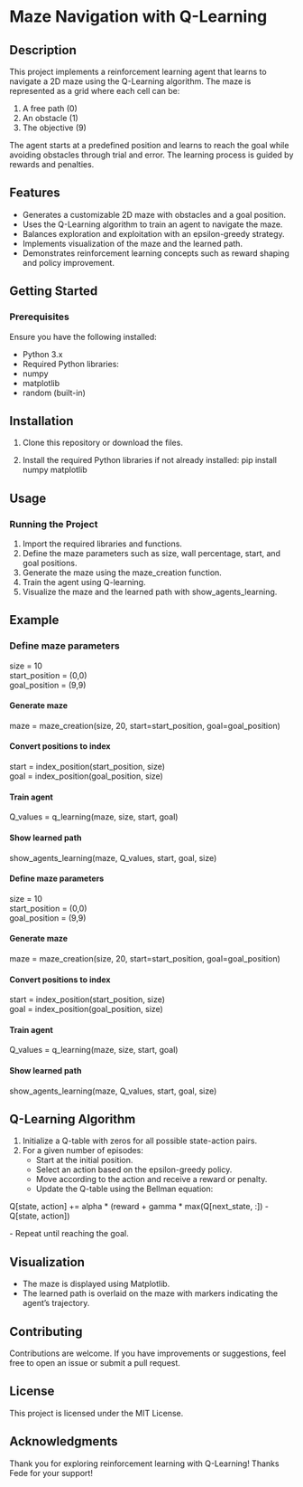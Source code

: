 # Maze Navigation with Q-Learning

## Description
This project implements a reinforcement learning agent that learns to navigate a 2D maze using the Q-Learning algorithm. The maze is represented as a grid where each cell can be:

1) A free path (0)
2) An obstacle (1)
3) The objective (9)

The agent starts at a predefined position and learns to reach the goal while avoiding obstacles through trial and error. The learning process is guided by rewards and    penalties.

## Features
- Generates a customizable 2D maze with obstacles and a goal position.
- Uses the Q-Learning algorithm to train an agent to navigate the maze.
- Balances exploration and exploitation with an epsilon-greedy strategy.
- Implements visualization of the maze and the learned path.
- Demonstrates reinforcement learning concepts such as reward shaping and policy improvement.

## Getting Started

### Prerequisites
Ensure you have the following installed:
- Python 3.x
- Required Python libraries:
- numpy
- matplotlib
- random (built-in)

## Installation

1. Clone this repository or download the files.

2. Install the required Python libraries if not already installed:
   pip install numpy matplotlib

## Usage
### Running the Project
1. Import the required libraries and functions.
2. Define the maze parameters such as size, wall percentage, start, and goal positions.
3. Generate the maze using the maze_creation function.
4. Train the agent using Q-learning.
5. Visualize the maze and the learned path with show_agents_learning.

## Example
### Define maze parameters
   size = 10  
   start_position = (0,0)  
   goal_position = (9,9)  

#### Generate maze
   maze = maze_creation(size, 20, start=start_position, goal=goal_position)  

#### Convert positions to index
   start = index_position(start_position, size)  
   goal = index_position(goal_position, size)  

#### Train agent
   Q_values = q_learning(maze, size, start, goal)  

#### Show learned path
   show_agents_learning(maze, Q_values, start, goal, size)  

#### Define maze parameters
   size = 10  
   start_position = (0,0)  
   goal_position = (9,9)  

#### Generate maze
   maze = maze_creation(size, 20, start=start_position, goal=goal_position)  

#### Convert positions to index
   start = index_position(start_position, size)  
   goal = index_position(goal_position, size)  

#### Train agent
   Q_values = q_learning(maze, size, start, goal)  

#### Show learned path
   show_agents_learning(maze, Q_values, start, goal, size)  

## Q-Learning Algorithm
1. Initialize a Q-table with zeros for all possible state-action pairs.
2. For a given number of episodes:
   - Start at the initial position.
   - Select an action based on the epsilon-greedy policy.
   - Move according to the action and receive a reward or penalty.
   - Update the Q-table using the Bellman equation:
     <div align="center">

Q[state, action] += alpha * (reward + gamma * max(Q[next_state, :]) - Q[state, action])
</div>
   - Repeat until reaching the goal.

## Visualization
- The maze is displayed using Matplotlib.
- The learned path is overlaid on the maze with markers indicating the agent’s trajectory.

## Contributing
Contributions are welcome. If you have improvements or suggestions, feel free to open an issue or submit a pull request.

## License
This project is licensed under the MIT License.

## Acknowledgments
Thank you for exploring reinforcement learning with Q-Learning! Thanks Fede for your support!

